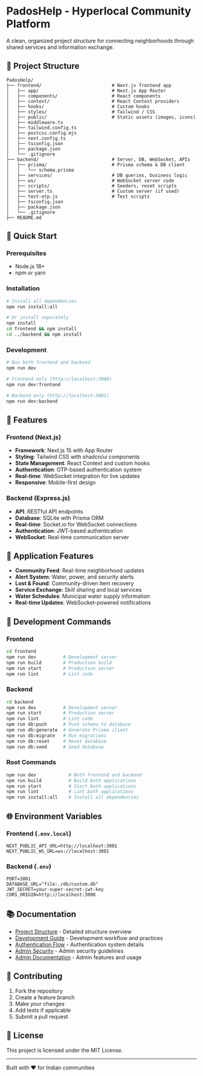 # PadosHelp - Hyperlocal Community Platform

A clean, organized project structure for connecting neighborhoods through shared services and information exchange.

## 📁 Project Structure

```
PadosHelp/
├── frontend/                          # Next.js frontend app
│   ├── app/                           # Next.js App Router
│   ├── components/                    # React components
│   ├── context/                       # React Context providers
│   ├── hooks/                         # Custom hooks
│   ├── styles/                        # Tailwind / CSS
│   ├── public/                        # Static assets (images, icons)
│   ├── middleware.ts
│   ├── tailwind.config.ts
│   ├── postcss.config.mjs
│   ├── next.config.ts
│   ├── tsconfig.json
│   ├── package.json
│   └── .gitignore
├── backend/                           # Server, DB, WebSocket, APIs
│   ├── prisma/                        # Prisma schema & DB client
│   │   └── schema.prisma
│   ├── services/                      # DB queries, business logic
│   ├── ws/                            # WebSocket server code
│   ├── scripts/                       # Seeders, reset scripts
│   ├── server.ts                      # Custom server (if used)
│   ├── test-otp.js                    # Test scripts
│   ├── tsconfig.json
│   ├── package.json
│   └── .gitignore
├── README.md
```

## 🚀 Quick Start

### Prerequisites

- Node.js 18+
- npm or yarn

### Installation

```bash
# Install all dependencies
npm run install:all

# Or install separately
npm install
cd frontend && npm install
cd ../backend && npm install
```

### Development

```bash
# Run both frontend and backend
npm run dev

# Frontend only (http://localhost:3000)
npm run dev:frontend

# Backend only (http://localhost:3001)
npm run dev:backend
```

## 🎯 Features

### Frontend (Next.js)
- **Framework**: Next.js 15 with App Router
- **Styling**: Tailwind CSS with shadcn/ui components
- **State Management**: React Context and custom hooks
- **Authentication**: OTP-based authentication system
- **Real-time**: WebSocket integration for live updates
- **Responsive**: Mobile-first design

### Backend (Express.js)
- **API**: RESTful API endpoints
- **Database**: SQLite with Prisma ORM
- **Real-time**: Socket.io for WebSocket connections
- **Authentication**: JWT-based authentication
- **WebSocket**: Real-time communication server

## 📱 Application Features

- **Community Feed**: Real-time neighborhood updates
- **Alert System**: Water, power, and security alerts
- **Lost & Found**: Community-driven item recovery
- **Service Exchange**: Skill sharing and local services
- **Water Schedules**: Municipal water supply information
- **Real-time Updates**: WebSocket-powered notifications

## 🔧 Development Commands

### Frontend
```bash
cd frontend
npm run dev          # Development server
npm run build        # Production build
npm run start        # Production server
npm run lint         # Lint code
```

### Backend
```bash
cd backend
npm run dev          # Development server
npm run start        # Production server
npm run lint         # Lint code
npm run db:push      # Push schema to database
npm run db:generate  # Generate Prisma client
npm run db:migrate   # Run migrations
npm run db:reset     # Reset database
npm run db:seed      # Seed database
```

### Root Commands
```bash
npm run dev            # Both frontend and backend
npm run build          # Build both applications
npm run start          # Start both applications
npm run lint           # Lint both applications
npm run install:all    # Install all dependencies
```

## 🌐 Environment Variables

### Frontend (`.env.local`)
```
NEXT_PUBLIC_API_URL=http://localhost:3001
NEXT_PUBLIC_WS_URL=ws://localhost:3001
```

### Backend (`.env`)
```
PORT=3001
DATABASE_URL="file:./db/custom.db"
JWT_SECRET=your-super-secret-jwt-key
CORS_ORIGIN=http://localhost:3000
```

## 📚 Documentation

- [Project Structure](./PROJECT_STRUCTURE.md) - Detailed structure overview
- [Development Guide](./DEVELOPMENT.md) - Development workflow and practices
- [Authentication Flow](./AUTH_FLOW.md) - Authentication system details
- [Admin Security](./ADMIN_SECURITY.md) - Admin security guidelines
- [Admin Documentation](./ADMIN.md) - Admin features and usage

## 🤝 Contributing

1. Fork the repository
2. Create a feature branch
3. Make your changes
4. Add tests if applicable
5. Submit a pull request

## 📄 License

This project is licensed under the MIT License.

---

Built with ❤️ for Indian communities